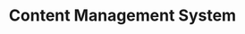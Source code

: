 ---
# This topic lives at
# https://digital.gov/topics/content-management-system

slug: "content-management-system"

# Topic Title
title: "Content Management System"

# description — keep it short and clear
summary: ""


# Weight
weight: 1

# For more information on managing topics,
# see https://github.com/GSA/digitalgov.gov/wiki
---